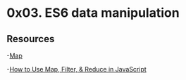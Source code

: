 # 0x03. ES6 data manipulation
## Resources
-[Map](https://www.youtube.com/watch?v=G6J2kl1aVao)

-[How to Use Map, Filter, & Reduce in JavaScript](https://www.youtube.com/watch?v=rLrgj6jJ5ug)
